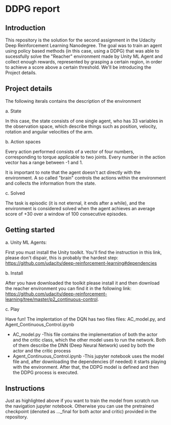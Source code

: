 # DDPG report



## Introduction

This repository is the solution for the second assignment in the Udacity Deep Reinforcement Learning Nanodegree. The goal was to train an agent using policy based methods (in this case, using a DDPG) that was able to sucessfully solve the "Reacher" environment made by Unity ML Agent and collect enough rewards, represented by grasping a certain region, in order to achieve a score above a certain threshold. We'll be introducing the Project details.

## Project details

The following iterals contains the description of the environment

a. State

In this case, the state consists of one single agent, who has 33 variables in the observation space, which describe things such as position, velocity, rotation and angular velocities of the arm.

b. Action spaces

Every action performed consists of a vector of four numbers, corresponding to torque applicable to two joints. Every number in the action vector has a range between -1 and 1. 

It is important to note that the agent doesn't act directly with the environment. A so called "brain" controls the actions within the environment and collects the information from the state.

c. Solved 

The task is episodic (it is not eternal, it ends after a while), and the environment is considered solved when the agent achieves an average score of +30 over a window of 100 consecutive episodes. 


## Getting started

a. Unity ML Agents:

First you must install the Unity toolkit. You'll find the instruction in this link, please don't dispair, this is probably the hardest step: <href>https://github.com/udacity/deep-reinforcement-learning#dependencies
	
b. Install
	
After you have downloaded the toolkit please install it and then download the reacher environment you can find it in the following link:  https://github.com/udacity/deep-reinforcement-learning/tree/master/p2_continuous-control.
	
c. Play

Have fun! The implentation of the DQN has two files files: AC_model.py, and Agent_Continuous_Control.ipynb
* AC_model.py
-This file contains the implementation of both the actor and the critic class, which the other model uses to run the network. Both of them describe the DNN (Deep Neural Network) used by both the actor and the critic process
* Agent_Continuous_Control.ipynb
-This jupyter notebook uses the model file and, after downloading the dependencies (if needed) it starts playing with the environment. After that, the DDPG model is defined and then the DDPG process is executed.

## Instructions

Just as highlighted above if you want to train the model from scratch run the navigation jupyter notebook. Otherwise you can use the pretrained checkpoint (denoted as ..._final for both actor and critic) provided in the repository.   


 

